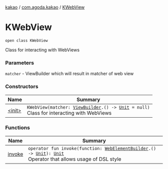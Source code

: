 [kakao](../../index.md) / [com.agoda.kakao](../index.md) / [KWebView](.)

# KWebView

`open class KWebView`

Class for interacting with WebViews

### Parameters

`matcher` - ViewBuilder which will result in matcher of web view

### Constructors

| Name | Summary |
|---|---|
| [&lt;init&gt;](-init-.md) | `KWebView(matcher: `[`ViewBuilder`](../-view-builder/index.md)`.() -> `[`Unit`](https://kotlinlang.org/api/latest/jvm/stdlib/kotlin/-unit/index.html)` = null)`<br>Class for interacting with WebViews |

### Functions

| Name | Summary |
|---|---|
| [invoke](invoke.md) | `operator fun invoke(function: `[`WebElementBuilder`](../-web-element-builder/index.md)`.() -> `[`Unit`](https://kotlinlang.org/api/latest/jvm/stdlib/kotlin/-unit/index.html)`): `[`Unit`](https://kotlinlang.org/api/latest/jvm/stdlib/kotlin/-unit/index.html)<br>Operator that allows usage of DSL style |
